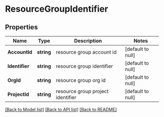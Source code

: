 # ResourceGroupIdentifier

## Properties
Name | Type | Description | Notes
------------ | ------------- | ------------- | -------------
**AccountId** | **string** | resource group account id | [default to null]
**Identifier** | **string** | resource group identifier | [default to null]
**OrgId** | **string** | resource group org id | [default to null]
**ProjectId** | **string** | resource group project identifier | [default to null]

[[Back to Model list]](../README.md#documentation-for-models) [[Back to API list]](../README.md#documentation-for-api-endpoints) [[Back to README]](../README.md)


